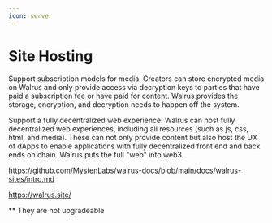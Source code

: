 ```yaml
---
icon: server
---
```


# Site Hosting

Support subscription models for media: Creators can store encrypted media on Walrus and only provide access via decryption keys to parties that have paid a subscription fee or have paid for content. Walrus provides the storage, encryption, and decryption needs to happen off the system.

Support a fully decentralized web experience: Walrus can host fully decentralized web experiences, including all resources (such as js, css, html, and media). These can not only provide content but also host the UX of dApps to enable applications with fully decentralized front end and back ends on chain. Walrus puts the full "web" into web3.

https://github.com/MystenLabs/walrus-docs/blob/main/docs/walrus-sites/intro.md

https://walrus.site/

\*\* They are not upgradeable
